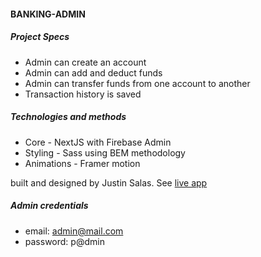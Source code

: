 #### BANKING-ADMIN

##### Project Specs

- Admin can create an account
- Admin can add and deduct funds
- Admin can transfer funds from one account to another
- Transaction history is saved

##### Technologies and methods

- Core - NextJS with Firebase Admin
- Styling - Sass using BEM methodology
- Animations - Framer motion

built and designed by Justin Salas.
See [live app](https://banking-admin.justinsalas.cc)

##### Admin credentials

- email: admin@mail.com
- password: p@dmin
